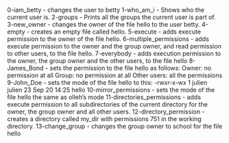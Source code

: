 0-iam_betty - changes the user to betty
1-who_am_i - Shows who the current user is.
2-groups - Prints all the groups the current user is part of.
3-new_owner - changes the owner of the file hello to the user betty.
4-empty - creates an empty file called hello.
5-execute - adds execute permission to the owner of the file hello.
6-multiple_permissions - adds execute permission to the owner and the group owner, and read permission to other users, to the file hello.
7-everybody - adds execution permission to the owner, the group owner and the other users, to the file hello
8-James_Bond - sets the permission to the file hello as follows:
    Owner: no permission at all
    Group: no permission at all
    Other users: all the permissions
9-John_Doe - sets the mode of the file hello to this:
	   -rwxr-x-wx 1 julien julien 23 Sep 20 14:25 hello
10-mirror_permissions - sets the mode of the file hello the same as olleh’s mode
11-directories_permissions - adds execute permission to all subdirectories of the current directory for the owner, the group owner and all other users.
12-directory_permission - creates a directory called my_dir with permissions 751 in the working directory.
13-change_group - changes the group owner to school for the file hello
